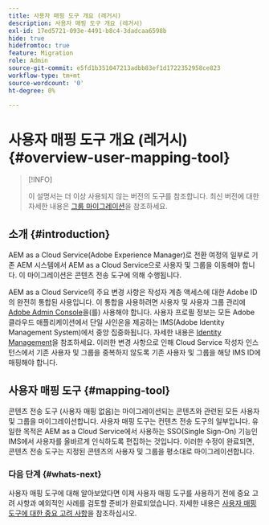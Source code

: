 ```yaml
---
title: 사용자 매핑 도구 개요 (레거시)
description: 사용자 매핑 도구 개요 (레거시)
exl-id: 17ed5721-093e-4491-b8c4-3dadcaa6598b
hide: true
hidefromtoc: true
feature: Migration
role: Admin
source-git-commit: e5fd1b351047213adbb83ef1d1722352958ce823
workflow-type: tm+mt
source-wordcount: '0'
ht-degree: 0%

---
```



# 사용자 매핑 도구 개요 (레거시) {#overview-user-mapping-tool}

>[!INFO]
>
>이 설명서는 더 이상 사용되지 않는 버전의 도구를 참조합니다. 최신 버전에 대한 자세한 내용은 [그룹 마이그레이션](/help/journey-migration/content-transfer-tool/using-content-transfer-tool/group-migration.md)을 참조하세요.

<!-- Alexandru: drafting this for now

NOTE: "LEGACY" for user mapping includes everything before (that is, not including) 2.0.16 of CTT.

>[!CONTEXTUALHELP]
>id="aemcloud_ctt_usermapping"
>title="User Mapping Tool"
>abstract="The Content Transfer Tool helps you move users and groups from your existing AEM system to AEM as a Cloud Service. Existing users and groups need to be mapped to their IMS IDs to avoid duplicate users and groups on the Cloud Service author instance."
>additional-url="https://experienceleague.adobe.com/docs/experience-manager-cloud-service/moving/cloud-migration/content-transfer-tool/using-user-mapping-tool.html#important-considerations" text="Important Considerations for using User Mapping Tool"
>additional-url="https://experienceleague.adobe.com/docs/experience-manager-cloud-service/moving/cloud-migration/content-transfer-tool/using-user-mapping-tool.html#using-user-mapping-tool" text="Using User Mapping Tool"

-->

## 소개 {#introduction}

AEM as a Cloud Service(Adobe Experience Manager)로 전환 여정의 일부로 기존 AEM 시스템에서 AEM as a Cloud Service으로 사용자 및 그룹을 이동해야 합니다. 이 마이그레이션은 콘텐츠 전송 도구에 의해 수행됩니다.

AEM as a Cloud Service의 주요 변경 사항은 작성자 계층 액세스에 대한 Adobe ID의 완전히 통합된 사용입니다. 이 통합을 사용하려면 사용자 및 사용자 그룹 관리에 [Adobe Admin Console](https://helpx.adobe.com/kr/enterprise/using/admin-console.html)을(를) 사용해야 합니다. 사용자 프로필 정보는 모든 Adobe 클라우드 애플리케이션에서 단일 사인온을 제공하는 IMS(Adobe Identity Management System)에서 중앙 집중화됩니다. 자세한 내용은 [Identity Management](https://experienceleague.adobe.com/docs/experience-manager-cloud-service/content/overview/what-is-new-and-different.html#identity-management)을 참조하세요. 이러한 변경 사항으로 인해 Cloud Service 작성자 인스턴스에서 기존 사용자 및 그룹을 중복하지 않도록 기존 사용자 및 그룹을 해당 IMS ID에 매핑해야 합니다.

## 사용자 매핑 도구 {#mapping-tool}

콘텐츠 전송 도구 (사용자 매핑 없음)는 마이그레이션되는 콘텐츠와 관련된 모든 사용자 및 그룹을 마이그레이션합니다. 사용자 매핑 도구는 컨텐츠 전송 도구의 일부입니다. 유일한 목적은 AEM as a Cloud Service에서 사용하는 SSO(Single Sign-On) 기능인 IMS에서 사용자를 올바르게 인식하도록 편집하는 것입니다. 이러한 수정이 완료되면, 콘텐츠 전송 도구는 지정된 콘텐츠의 사용자 및 그룹을 평소대로 마이그레이션합니다.

### 다음 단계 {#whats-next}

사용자 매핑 도구에 대해 알아보았다면 이제 사용자 매핑 도구를 사용하기 전에 중요 고려 사항과 예외적인 사례를 검토할 준비가 완료되었습니다. 자세한 내용은 [사용자 매핑 도구에 대한 중요 고려 사항](/help/journey-migration/content-transfer-tool/user-mapping-tool-legacy/considerations-user-mapping-tool-legacy.md)을 참조하십시오.

